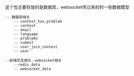 这个包主要存放的是数据库，websocket传过来的的一些数据模型

```
-- 数据库相关
    -- contest_has_problem
    -- contest
    -- email
    -- language
    -- problems
    -- submit
    -- user_join_contest
    -- user
    
--前端交互相关，websocket相关
    --redis_data
    -- websocket_data
```